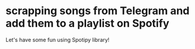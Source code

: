 # scrapping songs from Telegram and add them to a playlist on Spotify
Let's have some fun using Spotipy library!